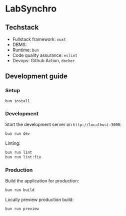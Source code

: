 # LabSynchro

## Techstack

* Fullstack framework: `nuxt`
* DBMS:
* Runtime: `bun`
* Code quality assurance: `eslint`
* Devops: Github Action, `docker`

## Development guide

### Setup

```
bun install
```

### Development

Start the development server on `http://localhost:3000`:

```bash
bun run dev
```

Linting:

```bash
bun run lint
bun run lint:fix
```

### Production

Build the application for production:

```bash
bun run build
```

Locally preview production build:

```bash
bun run preview
```

